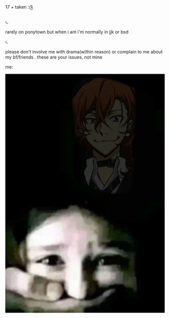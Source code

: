 17 + taken ؛༊

⏾

rarely on ponytown but when i am i'm normally in jjk or bsd 

⏾

please don't involve me with drama(within reason) or complain to me about my bf/friends . these are your issues, not mine


me:

![image](https://github.com/sinistereagle/sinistereagle/blob/20ed4100f4fcb35173eef0c563585b57987b33a7/21b6f2285180078ab87303da2728d189.jpg)

